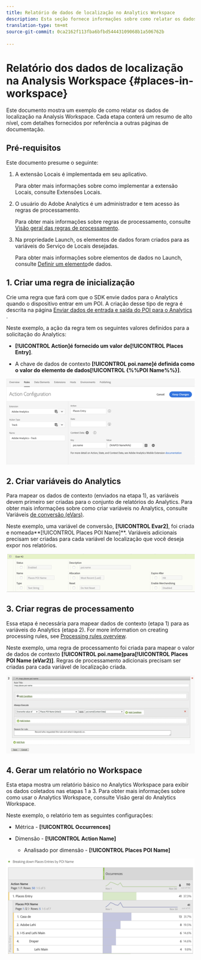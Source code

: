 ```yaml
---
title: Relatório de dados de localização no Analytics Workspace
description: Esta seção fornece informações sobre como relatar os dados de localização no Analytics Workspace.
translation-type: tm+mt
source-git-commit: 0ca2162f113fba6bfbd54443109068b1a506762b

---
```



# Relatório dos dados de localização na Analysis Workspace {#places-in-workspace}

Este documento mostra um exemplo de como relatar os dados de localização na Analysis Workspace. Cada etapa conterá um resumo de alto nível, com detalhes fornecidos por referência a outras páginas de documentação.

## Pré-requisitos

Este documento presume o seguinte:

1. A extensão Locais é implementada em seu aplicativo.

   Para obter mais informações sobre como implementar a extensão Locais, consulte Extensões [](/help/places-ext-aep-sdks/places-extension/places-extension.md)Locais.

1. O usuário do Adobe Analytics é um administrador e tem acesso às regras de processamento.

   Para obter mais informações sobre regras de processamento, consulte [Visão geral das regras de processamento](https://docs.adobe.com/content/help/en/analytics/admin/admin-tools/processing-rules/processing-rules.html).

1. Na propriedade Launch, os elementos de dados foram criados para as variáveis do Serviço de Locais desejadas.

   Para obter mais informações sobre elementos de dados no Launch, consulte [Definir um elemento](/help/use-places-launch-workflow/define-data-elements.md)de dados.


## 1. Criar uma regra de inicialização

Crie uma regra que fará com que o SDK envie dados para o Analytics quando o dispositivo entrar em um POI. A criação desse tipo de regra é descrita na página [Enviar dados de entrada e saída do POI para o Analytics](/help/use-places-with-other-solutions/places-adobe-analytics/use-places-adobe-analytics.md) .

Neste exemplo, a ação da regra tem os seguintes valores definidos para a solicitação do Analytics:

* **[!UICONTROL Action]**é fornecido um valor de**[!UICONTROL Places Entry]**.

* A chave de dados de contexto **[!UICONTROL poi.name]**é definida como o valor do elemento de dados**[!UICONTROL {%%POI Name%%}]**.

![&quot;definir uma ação&quot;](/help/assets/pt-setAction.png)

## 2. Criar variáveis do Analytics

Para mapear os dados de contexto (enviados na etapa 1), as variáveis devem primeiro ser criadas para o conjunto de relatórios do Analytics. Para obter mais informações sobre como criar variáveis no Analytics, consulte Variáveis [de conversão (eVars)](https://docs.adobe.com/content/help/en/analytics/implementation/analytics-basics/ref-conversion-variables-evar.html).

Neste exemplo, uma variável de conversão, **[!UICONTROL Evar2]**, foi criada e nomeada**[!UICONTROL Places POI Name]**. Variáveis adicionais precisam ser criadas para cada variável de localização que você deseja expor nos relatórios.

![&quot;criar uma variável de análise&quot;](/help/assets/aa-evar.png)

## 3. Criar regras de processamento

Essa etapa é necessária para mapear dados de contexto (etapa 1) para as variáveis do Analytics (etapa 2). For more information on creating processing rules, see [Processing rules overview](https://docs.adobe.com/content/help/en/analytics/admin/admin-tools/processing-rules/processing-rules.html).

Neste exemplo, uma regra de processamento foi criada para mapear o valor de dados de contexto **[!UICONTROL poi.name]**para**[!UICONTROL Places POI Name (eVar2)]**. Regras de processamento adicionais precisam ser criadas para cada variável de localização criada.

![&quot;criar uma regra de processamento&quot;](/help/assets/aa-processing-rule.png)

## 4. Gerar um relatório no Workspace

Esta etapa mostra um relatório básico no Analytics Workspace para exibir os dados coletados nas etapas 1 a 3. Para obter mais informações sobre como usar o Analytics Workspace, consulte Visão geral [](https://docs.adobe.com/content/help/en/analytics/analyze/analysis-workspace/analysis-workspace-features.html)do Analytics Workspace.

Neste exemplo, o relatório tem as seguintes configurações:

* Métrica - **[!UICONTROL Occurrences]**

* Dimensão - **[!UICONTROL Action Name]**

   * Analisado por dimensão - **[!UICONTROL Places POI Name]**

![&quot;criar um relatório no espaço de trabalho&quot;](/help/assets/aa-workspace.png)
